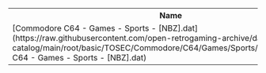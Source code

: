 <table>
<tr><th>Name</th><th>Size</th></tr>
<tr><td>[Commodore C64 - Games - Sports - [NBZ].dat](https://raw.githubusercontent.com/open-retrogaming-archive/dat-catalog/main/root/basic/TOSEC/Commodore/C64/Games/Sports/[NBZ]/Commodore C64 - Games - Sports - [NBZ].dat)</td><td>59334</td></tr>
</table>
